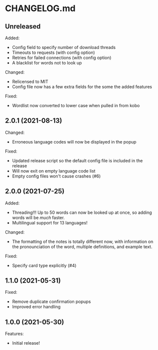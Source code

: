 # CHANGELOG.md

## Unreleased

Added:

- Config field to specify number of download threads
- Timeouts to requests (with config option)
- Retries for failed connections (with config option)
- A blacklist for words not to look up

Changed:

- Relicensed to MIT
- Config file now has a few extra fields for the some the added features

Fixed:

- Wordlist now converted to lower case when pulled in from kobo

## 2.0.1 (2021-08-13)

Changed:

- Erroneous language codes will now be displayed in the popup

Fixed:

- Updated release script so the default config file is included in the release
- Will now exit on empty language code list
- Empty config files won't cause crashes (#6)

## 2.0.0 (2021-07-25)

Added:

- Threading!!! Up to 50 words can now be looked up at once, so adding words will be _much_ faster.
- Multilingual support for 13 languages!

Changed:

- The formatting of the notes is totally different now, with information on the pronounciation of the word, multiple definitions, and example text.

Fixed:

- Specify card type explicitly (#4)


## 1.1.0 (2021-05-31)

Fixed:

- Remove duplicate confirmation popups
- Improved error handling

## 1.0.0 (2021-05-30)

Features:

- Initial release!
